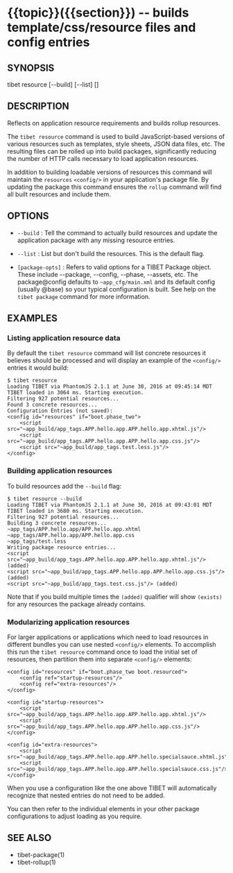 {{topic}}({{section}}) -- builds template/css/resource files and config entries
=============================================

## SYNOPSIS

tibet resource [--build] [--list] [<package-opts>]

## DESCRIPTION

Reflects on application resource requirements and builds rollup resources.

The `tibet resource` command is used to build JavaScript-based versions of
various resources such as templates, style sheets, JSON data files, etc. The
resulting files can be rolled up into build packages, significantly
reducing the number of HTTP calls necessary to load application resources.

In addition to building loadable versions of resources this command will
maintain the `resources` `<config/>` in your application's package file. By
updating the package this command ensures the `rollup` command will find all
built resources and include them.

## OPTIONS

  * `--build` :
    Tell the command to actually build resources and update the application
package with any missing resource entries.

  * `--list` :
    List but don't build the resources. This is the default flag.

  * `[package-opts]` :
    Refers to valid options for a TIBET Package object. These include --package,
--config, --phase, --assets, etc. The package@config defaults to
`~app_cfg/main.xml` and its default config (usually @base) so your typical
configuration is built. See help on the `tibet package` command for more
information.

## EXAMPLES

### Listing application resource data

By default the `tibet resource` command will list concrete resources it
believes should be processed and will display an example of the `<config/>`
entries it would build:

    $ tibet resource
    Loading TIBET via PhantomJS 2.1.1 at June 30, 2016 at 09:45:14 MDT
    TIBET loaded in 3064 ms. Starting execution.
    Filtering 927 potential resources...
    Found 3 concrete resources...
    Configuration Entries (not saved):
    <config id="resources" if="boot.phase_two">
        <script src="~app_build/app_tags.APP.hello.app.APP.hello.app.xhtml.js"/>
        <script src="~app_build/app_tags.APP.hello.app.APP.hello.app.css.js"/>
        <script src="~app_build/app_tags.test.less.js"/>
    </config>

### Building application resources

To build resources add the `--build` flag:

    $ tibet resource --build
    Loading TIBET via PhantomJS 2.1.1 at June 30, 2016 at 09:43:01 MDT
    TIBET loaded in 3680 ms. Starting execution.
    Filtering 927 potential resources...
    Building 3 concrete resources...
    ~app_tags/APP.hello.app/APP.hello.app.xhtml
    ~app_tags/APP.hello.app/APP.hello.app.css
    ~app_tags/test.less
    Writing package resource entries...
    <script src="~app_build/app_tags.APP.hello.app.APP.hello.app.xhtml.js"/> (added)
    <script src="~app_build/app_tags.APP.hello.app.APP.hello.app.css.js"/> (added)
    <script src="~app_build/app_tags.test.css.js"/> (added)

Note that if you build multiple times the `(added)` qualifier will show
`(exists)` for any resources the package already contains.

### Modularizing application resources

For larger applications or applications which need to load resources in
different bundles you can use nested `<config/>` elements. To accomplish
this run the `tibet resource` command once to load the initial set of
resources, then partition them into separate `<config/>` elements:

    <config id="resources" if="boot.phase_two boot.resourced">
        <config ref="startup-resources"/>
        <config ref="extra-resources"/>
    </config>

    <config id="startup-resources">
        <script src="~app_build/app_tags.APP.hello.app.APP.hello.app.xhtml.js"/>
        <script src="~app_build/app_tags.APP.hello.app.APP.hello.app.css.js"/>
    </config>

    <config id="extra-resources">
        <script src="~app_build/app_tags.APP.hello.app.APP.hello.specialsauce.xhtml.js"/>
        <script src="~app_build/app_tags.APP.hello.app.APP.hello.specialsauce.css.js"/>
    </config>

When you use a configuration like the one above TIBET will automatically
recognize that nested entries do not need to be added.

You can then refer to the individual <config/> elements in your other
package configurations to adjust loading as you require.

## SEE ALSO

  * tibet-package(1)
  * tibet-rollup(1)

